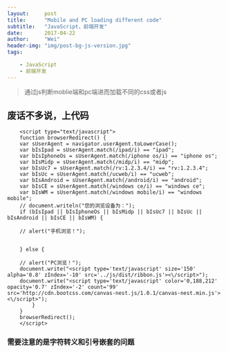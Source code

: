 ```yaml
---
layout:     post
title:      "Mobile and PC loading different code"
subtitle:   "JavaScript，前端开发"
date:       2017-04-22
author:     "Wei"
header-img: "img/post-bg-js-version.jpg"
tags:

    - JavaScript
    - 前端开发 
---
```


>通过js判断moblie端和pc端进而加载不同的css或者js

## 废话不多说，上代码

		<script type="text/javascript">
		function browserRedirect() {
		var sUserAgent = navigator.userAgent.toLowerCase();
		var bIsIpad = sUserAgent.match(/ipad/i) == "ipad";
		var bIsIphoneOs = sUserAgent.match(/iphone os/i) == "iphone os";
		var bIsMidp = sUserAgent.match(/midp/i) == "midp";
		var bIsUc7 = sUserAgent.match(/rv:1.2.3.4/i) == "rv:1.2.3.4";
		var bIsUc = sUserAgent.match(/ucweb/i) == "ucweb";
		var bIsAndroid = sUserAgent.match(/android/i) == "android";
		var bIsCE = sUserAgent.match(/windows ce/i) == "windows ce";
		var bIsWM = sUserAgent.match(/windows mobile/i) == "windows mobile";
		// document.writeln("您的浏览设备为：");
		if (bIsIpad || bIsIphoneOs || bIsMidp || bIsUc7 || bIsUc || bIsAndroid || bIsCE || bIsWM) {

		// alert("手机浏览！");

	
		} else {
	
		// alert("PC浏览！");
		document.write("<script type='text/javascript' size='150' alpha='0.8' zIndex='-10' src='../js/dist/ribbon.js'><\/script>");
		document.write("<script type='text/javascript' color='0,188,212' opacity='0.7' zIndex='-2' count='99' src='http://cdn.bootcss.com/canvas-nest.js/1.0.1/canvas-nest.min.js'><\/script>");
			}
		}
		browserRedirect();
		</script>
	
	
### 需要注意的是字符转义和引号嵌套的问题
